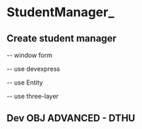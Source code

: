# StudentManager_

## Create student manager
-- window form

-- use devexpress

-- use Entity

-- use three-layer

## Dev OBJ ADVANCED - DTHU
